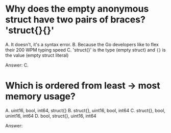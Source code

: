 # Why does the empty anonymous struct have two pairs of braces? 'struct{}{}'

A. It doesn't, it's a syntax error.
B. Because the Go developers like to flex their 200 WPM typing speed
C. 'struct{}' is the type (empty struct) and `{}` is the value (empty struct literal)

Answer: C.

# Which is ordered from least -> most memory usage?

A. uint16, bool, int64, struct{}
B. struct{}, uint16, bool, int64
C. struct{}, bool, unint16, int64
D. bool, struct{}, uint16, int64

Answer:
